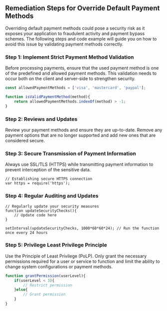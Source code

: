 

## Remediation Steps for Override Default Payment Methods
Overriding default payment methods could pose a security risk as it exposes your application to fraudulent activity and payment bypass schemes. The following steps and code example will guide you on how to avoid this issue by validating payment methods correctly.

### Step 1: Implement Strict Payment Method Validation
Before processing payments, ensure that the used payment method is one of the predefined and allowed payment methods. This validation needs to occur both on the client and server-side to strengthen security.
```javascript
const allowedPaymentMethods = ['visa', 'mastercard', 'paypal'];

function isValidPaymentMethod(method){
    return allowedPaymentMethods.indexOf(method) > -1;
}
```
### Step 2: Reviews and Updates
Review your payment methods and ensure they are up-to-date. Remove any payment options that are no longer supported and add new ones that are considered secure.

### Step 3: Secure Transmission of Payment Information
Always use SSL/TLS (HTTPS) while transmitting payment information to prevent interception of the sensitive data.
```
// Establishing secure HTTPS connection
var https = require('https');
```
### Step 4: Regular Auditing and Updates
```
// Regularly update your security measures
function updateSecurityChecks(){
    // Update code here
}

setInterval(updateSecurityChecks, 1000*60*60*24); // Run the function once every 24 hours
```
### Step 5: Privilege Least Privilege Principle
Use the Principle of Least Privilege (PoLP). Only grant the necessary permissions required for a user or service to function and limit the ability to change system configurations or payment methods.
```javascript
function grantPermission(userLevel){
    if(userLevel < 3){
        // Restrict permission
    }else{
        // Grant permission
    }
}
```